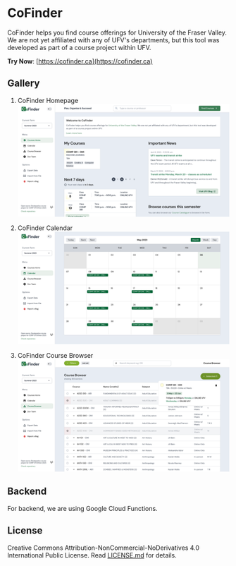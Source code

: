 # CoFinder

CoFinder helps you find course offerings for University of the Fraser Valley. We are not yet affiliated with any of UFV's departments, but this tool was developed as part of a course project within UFV.

**Try Now**: [https://cofinder.ca](https://cofinder.ca)

## Gallery

1. CoFinder Homepage
   ![CoFinder Home](press/homepage.png)

2. CoFinder Calendar
   ![CoFinder Calendar](press/calendar.png)

3. CoFinder Course Browser
   ![CoFinder Course Browser](press/course_browser.png)

## Backend

For backend, we are using Google Cloud Functions.

## License

Creative Commons Attribution-NonCommercial-NoDerivatives 4.0 International Public License. Read [LICENSE.md](LICENSE.md) for details.
